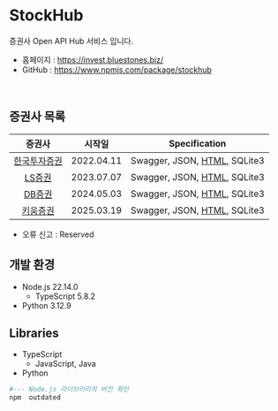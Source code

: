 # StockHub
증권사 Open API Hub 서비스 입니다.

- 홈페이지 : https://invest.bluestones.biz/
- GitHub : https://www.npmjs.com/package/stockhub

​    

## 증권사 목록


|                   증권사                    |    시작일     |              Specification               |
| :--------------------------------------: | :--------: | :--------------------------------------: |
| [한국투자증권](https://apiportal.koreainvestment.com/intro) | 2022.04.11 | Swagger, JSON, [HTML](https://invest.bluestones.biz/cms/tradeStocks?action=openapi_spec&type=html), SQLite3 |
| [LS증권](https://openapi.ls-sec.co.kr/intro) | 2023.07.07 | Swagger, JSON, [HTML](https://invest.bluestones.biz/cms/tradeStocks?action=openapi_spec&type=html), SQLite3 |
| [DB증권](https://openapi.dbsec.co.kr/apiservice) | 2024.05.03 | Swagger, JSON, [HTML](https://invest.bluestones.biz/cms/tradeStocks?action=openapi_spec&type=html), SQLite3 |
|   [키움증권](https://openapi.kiwoom.com/)    | 2025.03.19 | Swagger, JSON, [HTML](https://invest.bluestones.biz/cms/tradeStocks?action=openapi_spec&type=html), SQLite3 |

- 오류 신고 : Reserved


  

## 개발 환경

- Node.js 22.14.0
  - TypeScript 5.8.2
- Python 3.12.9

  

## Libraries

- TypeScript
  - JavaScript, Java
- Python

```bash
#--- Node.js 라이브러리의 버전 확인
npm  outdated 
```
